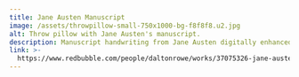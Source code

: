 ```yaml
---
title: Jane Austen Manuscript
image: /assets/throwpillow-small-750x1000-bg-f8f8f8.u2.jpg
alt: Throw pillow with Jane Austen's manuscript.
description: Manuscript handwriting from Jane Austen digitally enhanced.
link: >-
  https://www.redbubble.com/people/daltonrowe/works/37075326-jane-austen-manuscript?asc=u&p=throw-pillow
---
```


